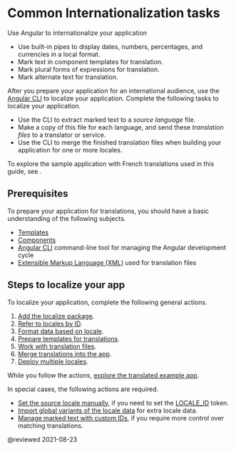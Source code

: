 # Common Internationalization tasks

Use Angular to internationalize your application

*   Use built-in pipes to display dates, numbers, percentages, and currencies in a local format.
*   Mark text in component templates for translation.
*   Mark plural forms of expressions for translation.
*   Mark alternate text for translation.

After you prepare your application for an international audience, use the [Angular CLI][AioCliMain] to localize your application.
Complete the following tasks to localize your application.

*   Use the CLI to extract marked text to a *source language* file.
*   Make a copy of this file for each language, and send these *translation files* to a translator or service.
*   Use the CLI to merge the finished translation files when building your application for one or more locales.

<div class="alert is-helpful">

To explore the sample application with French translations used in this guide, see <live-example></live-example>.

</div>

## Prerequisites

To prepare your application for translations, you should have a basic understanding of the following subjects.

*   [Templates][AioGuideGlossaryTemplate]
*   [Components][AioGuideGlossaryComponent]
*   [Angular CLI][AioGuideGlossaryCommandLineInterfaceCli] command-line tool for managing the Angular development cycle
*   [Extensible Markup Language (XML)][W3Xml] used for translation files

## Steps to localize your app

To localize your application, complete the following general actions.

1.  [Add the localize package][AioGuideI18nCommonAddPackage].
1.  [Refer to locales by ID][AioGuideI18nCommonLocaleId].
1.  [Format data based on locale][AioGuideI18nCommonFormatDataLocale].
1.  [Prepare templates for translations][AioGuideI18nCommonPrepare].
1.  [Work with translation files][AioGuideI18nCommonTranslationFiles].
1.  [Merge translations into the app][AioGuideI18nCommonMerge].
1.  [Deploy multiple locales][AioGuideI18nCommonDeploy].

While you follow the actions, [explore the translated example app][AioGuideI18nExample].

In special cases, the following actions are required.

*   [Set the source locale manually][AioGuideI18nOptionalManualSourceLocale], if you need to set the [LOCALE_ID][AioApiCoreLocaleId] token.
*   [Import global variants of the locale data][AioGuideI18nOptionalImportGlobalVariants] for extra locale data.
*   [Manage marked text with custom IDs][AioGuideI18nOptionalManageMarkedText], if you require more control over matching translations.

<!-- links -->

[AioApiCoreLocaleId]: api/core/LOCALE_ID "LOCALE_ID | Core - API | Angular"

[AioCliMain]: cli "CLI Overview and Command Reference | Angular"

[AioGuideGlossaryCommandLineInterfaceCli]: guide/glossary#command-line-interface-cli "command-line interface (CLI) - Glossary | Angular"
[AioGuideGlossaryComponent]: guide/glossary#component "component - Glossary | Angular"
[AioGuideGlossaryTemplate]: guide/glossary#template "template - Glossary | Angular"

[AioGuideI18nCommonAddPackage]: guide/i18n-common-add-package "Common Internationalization task #1: Add the localize package | Angular"
[AioGuideI18nCommonDeploy]: guide/i18n-common-deploy "Deploy multiple locales | Angular"
[AioGuideI18nCommonFormatDataLocale]: guide/i18n-common-format-data-locale "Format data based on locale | Angular"
[AioGuideI18nCommonLocaleId]: guide/i18n-common-locale-id "Refer to locales by ID | Angular"
[AioGuideI18nCommonMerge]: guide/i18n-common-merge "Merge translations into the application | Angular"
[AioGuideI18nCommonPrepare]: guide/i18n-common-prepare "Prepare templates for translations | Angular"
[AioGuideI18nCommonTranslationFiles]: guide/i18n-common-translation-files "Work with translation files | Angular"
[AioGuideI18nExample]: guide/i18n-example "Example Angular application: Explore the translated example application | Angular"

[AioGuideI18nOptionalManageMarkedText]: guide/i18n-optional-manage-marked-text "Manage marked text with custom IDs | Angular"
[AioGuideI18nOptionalImportGlobalVariants]: guide/i18n-optional-import-global-variants "Import global variants of the locale data | Angular"
[AioGuideI18nOptionalManualSourceLocale]: guide/i18n-optional-manual-source-locale "Set the source locale manually | Angular"

<!-- externla links -->

[W3Xml]: https://www.w3.org/XML "Extensible Markup Language (XML) | W3C"

<!-- end links -->

@reviewed 2021-08-23
